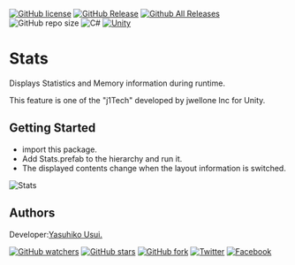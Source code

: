 [![GitHub license](https://img.shields.io/github/license/jwellone/Stats.svg?style=plastic)](https://github.com/jwellone/Stats/blob/main/LICENSE)
[![GitHub Release](https://img.shields.io/github/v/release/jwellone/Stats.svg?style=plastic)](https://GitHub.com/jwellone/Stats/releases/latest)
[![Github All Releases](https://img.shields.io/github/downloads/jwellone/Stats/total?color=blue&style=plastic)](https://GitHub.com/jwellone/Stats/releases)
![GitHub repo size](https://img.shields.io/github/repo-size/jwellone/Stats?label=size&style=plastic)
![C#](https://img.shields.io/badge/C%23-239120?logo=c-sharp&style=plastic)
[![Unity](https://img.shields.io/badge/Unity-100000?logo=unity&style=plastic)](https://unity.com)


# Stats
Displays Statistics and Memory information during runtime.

This feature is one of the "j1Tech" developed by jwellone Inc for Unity.


## Getting Started
- import this package.
- Add Stats.prefab to the hierarchy and run it.
- The displayed contents change when the layout information is switched.

![Stats](https://user-images.githubusercontent.com/85072161/168483934-5a475439-df73-41c3-aaff-785fb99c2714.gif)

## Authors
Developer:[Yasuhiko Usui.](https://github.com/UsuiYasuhiko-jw1)

[![GitHub watchers](https://img.shields.io/github/watchers/jwellone/Stats.svg?style=social&label=Watch)](https://GitHub.com/jwellone/Stats/watchers/)
[![GitHub stars](https://img.shields.io/github/stars/jwellone/Stats.svg?style=social&label=Stars)](https://GitHub.com/jwellone/Stats/stargazers)
[![GitHub fork](https://img.shields.io/github/forks/jwellone/Stats.svg?style=social&label=Fork)](https://GitHub.com/jwellone/Stats/network/members)
[![Twitter](https://img.shields.io/twitter/follow/jwellone?label=Twitter&logo=twitter&style=social)](http://twitter.com/jwellone)
[![Facebook](https://img.shields.io/badge/Facebook-1877F2?style=for-the-badge&logo=facebook&logoColor=white&style=plastic)](https://www.facebook.com/jwellone)
